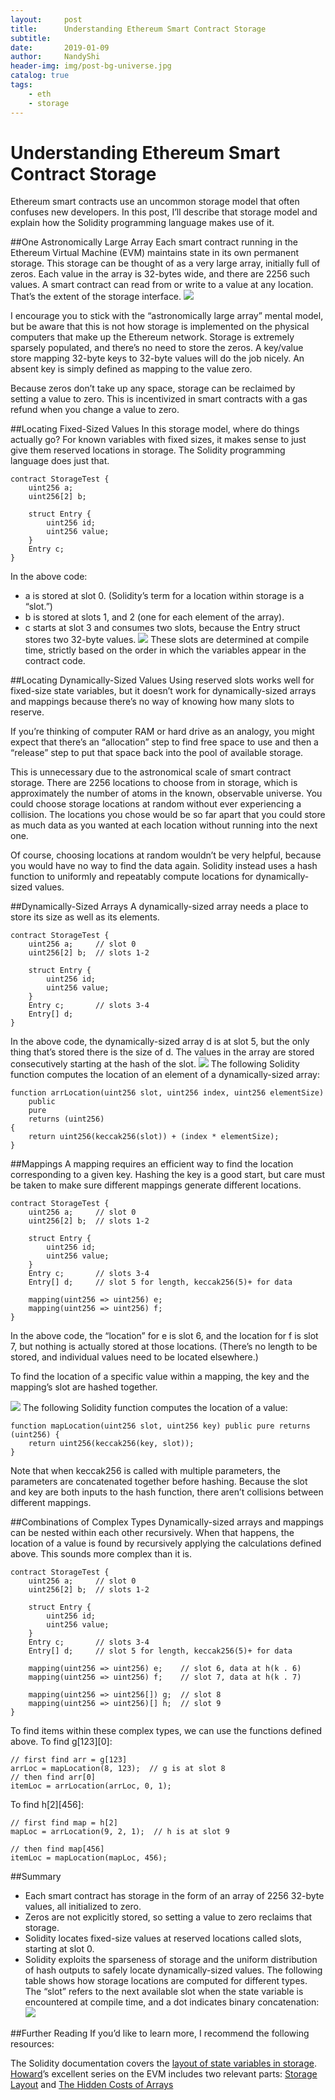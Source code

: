 ```yaml
---
layout:     post
title:      Understanding Ethereum Smart Contract Storage
subtitle:   
date:       2019-01-09
author:     NandyShi
header-img: img/post-bg-universe.jpg
catalog: true
tags:
    - eth
    - storage
---
```


# Understanding Ethereum Smart Contract Storage

Ethereum smart contracts use an uncommon storage model that often confuses new developers. In this post, I’ll describe that storage model and explain how the Solidity programming language makes use of it.

##One Astronomically Large Array
Each smart contract running in the Ethereum Virtual Machine (EVM) maintains state in its own permanent storage. This storage can be thought of as a very large array, initially full of zeros. Each value in the array is 32-bytes wide, and there are 2256 such values. A smart contract can read from or write to a value at any location. That’s the extent of the storage interface.
![](https://i.loli.net/2019/01/09/5c359a7f05d7d.jpg)
 
I encourage you to stick with the “astronomically large array” mental model, but be aware that this is not how storage is implemented on the physical computers that make up the Ethereum network. Storage is extremely sparsely populated, and there’s no need to store the zeros. A key/value store mapping 32-byte keys to 32-byte values will do the job nicely. An absent key is simply defined as mapping to the value zero.

Because zeros don’t take up any space, storage can be reclaimed by setting a value to zero. This is incentivized in smart contracts with a gas refund when you change a value to zero.

##Locating Fixed-Sized Values
In this storage model, where do things actually go? For known variables with fixed sizes, it makes sense to just give them reserved locations in storage. The Solidity programming language does just that.
```
contract StorageTest {
    uint256 a;
    uint256[2] b;

    struct Entry {
        uint256 id;
        uint256 value;
    }
    Entry c;
}
```
In the above code:

- a is stored at slot 0. (Solidity’s term for a location within storage is a “slot.”)
- b is stored at slots 1, and 2 (one for each element of the array).
- c starts at slot 3 and consumes two slots, because the Entry struct stores two 32-byte values.
 ![](https://i.loli.net/2019/01/09/5c359ac594914.jpg)
These slots are determined at compile time, strictly based on the order in which the variables appear in the contract code.

##Locating Dynamically-Sized Values
Using reserved slots works well for fixed-size state variables, but it doesn’t work for dynamically-sized arrays and mappings because there’s no way of knowing how many slots to reserve.

If you’re thinking of computer RAM or hard drive as an analogy, you might expect that there’s an “allocation” step to find free space to use and then a “release” step to put that space back into the pool of available storage.

This is unnecessary due to the astronomical scale of smart contract storage. There are 2256 locations to choose from in storage, which is approximately the number of atoms in the known, observable universe. You could choose storage locations at random without ever experiencing a collision. The locations you chose would be so far apart that you could store as much data as you wanted at each location without running into the next one.

Of course, choosing locations at random wouldn’t be very helpful, because you would have no way to find the data again. Solidity instead uses a hash function to uniformly and repeatably compute locations for dynamically-sized values.

##Dynamically-Sized Arrays
A dynamically-sized array needs a place to store its size as well as its elements.
```
contract StorageTest {
    uint256 a;     // slot 0
    uint256[2] b;  // slots 1-2

    struct Entry {
        uint256 id;
        uint256 value;
    }
    Entry c;       // slots 3-4
    Entry[] d;
}
```
In the above code, the dynamically-sized array d is at slot 5, but the only thing that’s stored there is the size of d. The values in the array are stored consecutively starting at the hash of the slot.
 ![](https://i.loli.net/2019/01/09/5c359ff3c6908.jpg)
The following Solidity function computes the location of an element of a dynamically-sized array:
```
function arrLocation(uint256 slot, uint256 index, uint256 elementSize)
    public
    pure
    returns (uint256)
{
    return uint256(keccak256(slot)) + (index * elementSize);
}
```
##Mappings
A mapping requires an efficient way to find the location corresponding to a given key. Hashing the key is a good start, but care must be taken to make sure different mappings generate different locations.
```
contract StorageTest {
    uint256 a;     // slot 0
    uint256[2] b;  // slots 1-2

    struct Entry {
        uint256 id;
        uint256 value;
    }
    Entry c;       // slots 3-4
    Entry[] d;     // slot 5 for length, keccak256(5)+ for data

    mapping(uint256 => uint256) e;
    mapping(uint256 => uint256) f;
}
```
In the above code, the “location” for e is slot 6, and the location for f is slot 7, but nothing is actually stored at those locations. (There’s no length to be stored, and individual values need to be located elsewhere.)

To find the location of a specific value within a mapping, the key and the mapping’s slot are hashed together.

 ![](https://i.loli.net/2019/01/09/5c35a060d70cc.jpg)
The following Solidity function computes the location of a value:
```
function mapLocation(uint256 slot, uint256 key) public pure returns (uint256) {
    return uint256(keccak256(key, slot));
}
```
Note that when keccak256 is called with multiple parameters, the parameters are concatenated together before hashing. Because the slot and key are both inputs to the hash function, there aren’t collisions between different mappings.

##Combinations of Complex Types
Dynamically-sized arrays and mappings can be nested within each other recursively. When that happens, the location of a value is found by recursively applying the calculations defined above. This sounds more complex than it is.
```
contract StorageTest {
    uint256 a;     // slot 0
    uint256[2] b;  // slots 1-2

    struct Entry {
        uint256 id;
        uint256 value;
    }
    Entry c;       // slots 3-4
    Entry[] d;     // slot 5 for length, keccak256(5)+ for data

    mapping(uint256 => uint256) e;    // slot 6, data at h(k . 6)
    mapping(uint256 => uint256) f;    // slot 7, data at h(k . 7)

    mapping(uint256 => uint256[]) g;  // slot 8
    mapping(uint256 => uint256)[] h;  // slot 9
}
```
To find items within these complex types, we can use the functions defined above. To find g[123][0]:
```
// first find arr = g[123]
arrLoc = mapLocation(8, 123);  // g is at slot 8
// then find arr[0]
itemLoc = arrLocation(arrLoc, 0, 1);
```
To find h[2][456]:
```
// first find map = h[2]
mapLoc = arrLocation(9, 2, 1);  // h is at slot 9

// then find map[456]
itemLoc = mapLocation(mapLoc, 456);
```
##Summary
- Each smart contract has storage in the form of an array of 2256 32-byte values, all initialized to zero.
- Zeros are not explicitly stored, so setting a value to zero reclaims that storage.
- Solidity locates fixed-size values at reserved locations called slots, starting at slot 0.
- Solidity exploits the sparseness of storage and the uniform distribution of hash outputs to safely locate dynamically-sized values.
The following table shows how storage locations are computed for different types. The “slot” refers to the next available slot when the state variable is encountered at compile time, and a dot indicates binary concatenation:
![](https://i.loli.net/2019/01/09/5c35a3bec8bc0.jpg)

##Further Reading
If you’d like to learn more, I recommend the following resources:

The Solidity documentation covers the [layout of state variables in storage](https://solidity.readthedocs.io/en/v0.4.20/miscellaneous.html#layout-of-state-variables-in-storage "layout of state variables in storage").
[Howard](https://medium.com/@hayeah "Howard")’s excellent series on the EVM includes two relevant parts: [Storage Layout](https://medium.com/@hayeah/diving-into-the-ethereum-vm-part-2-storage-layout-bc5349cb11b7 "Storage Layout") and [The Hidden Costs of Arrays](https://medium.com/@hayeah/diving-into-the-ethereum-vm-the-hidden-costs-of-arrays-28e119f04a9b "The Hidden Costs of Arrays")
